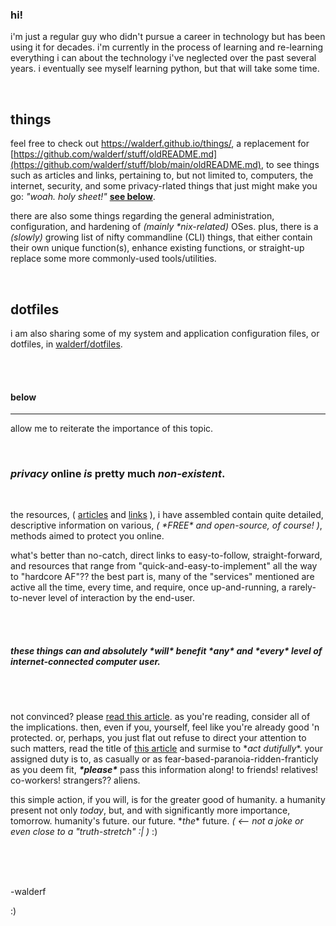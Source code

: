 ### hi!

i'm just a regular guy who didn't pursue a career in technology but has been using it for decades.  i'm currently in the process of learning and re-learning everything i can about the technology i've neglected over the past several years.  i eventually see myself learning python, but that will take some time. 

<br />

## things

feel free to check out https://walderf.github.io/things/, a replacement for [https://github.com/walderf/stuff/oldREADME.md](https://github.com/walderf/stuff/blob/main/oldREADME.md), to see things such as articles and links, pertaining to, but not limited to, computers, the internet, security, and some privacy-rlated things that just might make you go:  _"woah. holy sheet!"_ __[see below](#below)__.  

there are also some things regarding the general administration, configuration, and hardening of *(mainly \*nix-related)* OSes.  plus, there is a *(slowly)* growing list of nifty commandline (CLI) things, that either contain their own unique function(s), enhance existing functions, or straight-up replace some more commonly-used tools/utilities. 

<br />

## dotfiles

i am also sharing some of my system and application configuration files, or dotfiles, in [walderf/dotfiles](https://github.com/walderf/dotfiles). 


<br />
<br />

#### below

----

allow me to reiterate the importance of this topic. 

<br />

### ***privacy*** online ***is*** pretty much ***non-existent***. 

<br />

the resources, ( [articles](https://walderf.github.io/things/articles/#privacy) and [links](https://walderf.github.io/things/links/#privacy) ), i have assembled contain quite detailed, descriptive information on various, *( \*FREE\* and open-source, of course! )*, methods aimed to protect you online.   


what's better than no-catch, direct links to easy-to-follow, straight-forward, and resources that range from "quick-and-easy-to-implement" all the way to "hardcore AF"??   the best part is, many of the "services" mentioned are active all the time, every time, and require, once up-and-running, a rarely-to-never level of interaction by the end-user.

<br />
<br />


##### these things can and absolutely \*_will_\* benefit \*__any__\* and \*__every__\* level of internet-connected computer user. 


<br />
<br />


not convinced?  please [read this article](https://www.wired.com/story/big-data-may-not-know-your-name-but-it-knows-everything-else/).  as you're reading, consider all of the implications.  then, even if you, yourself, feel like you're already good 'n protected.  or, perhaps, you just flat out refuse to direct your attention to such matters,  read the title of [this article](https://www.cnet.com/news/privacy/features/your-digital-footprint-its-bigger-than-you-realize/) and surmise to \*_act dutifully_\*.  your assigned duty is to, as casually or as fear-based-paranoia-ridden-franticly as you deem fit, ***\*please\**** pass this information along!  to friends!  relatives!  co-workers!  strangers??  aliens.


this simple action, if you will, is for the greater good of humanity.  a humanity present not only *today*, but, and with significantly more importance, tomorrow.  humanity's future.  our future.  \*_the_\* future.   *( <-- not a joke or even close to a "truth-stretch" :| )*  :)    

<br />
<br />
<br />


-walderf

:)
